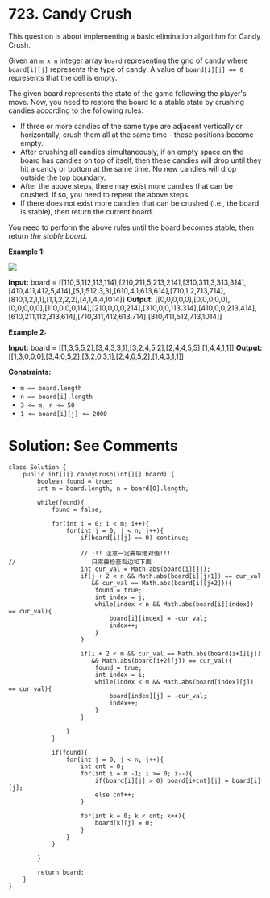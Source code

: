 # 723. Candy Crush
This question is about implementing a basic elimination algorithm for Candy Crush.

Given an  `m x n`  integer array  `board`  representing the grid of candy where  `board[i][j]`  represents the type of candy. A value of  `board[i][j] == 0`  represents that the cell is empty.

The given board represents the state of the game following the player's move. Now, you need to restore the board to a stable state by crushing candies according to the following rules:

-   If three or more candies of the same type are adjacent vertically or horizontally, crush them all at the same time - these positions become empty.
-   After crushing all candies simultaneously, if an empty space on the board has candies on top of itself, then these candies will drop until they hit a candy or bottom at the same time. No new candies will drop outside the top boundary.
-   After the above steps, there may exist more candies that can be crushed. If so, you need to repeat the above steps.
-   If there does not exist more candies that can be crushed (i.e., the board is stable), then return the current board.

You need to perform the above rules until the board becomes stable, then return  _the stable board_.

**Example 1:**

![](https://assets.leetcode.com/uploads/2018/10/12/candy_crush_example_2.png)

**Input:** board = [[110,5,112,113,114],[210,211,5,213,214],[310,311,3,313,314],[410,411,412,5,414],[5,1,512,3,3],[610,4,1,613,614],[710,1,2,713,714],[810,1,2,1,1],[1,1,2,2,2],[4,1,4,4,1014]]
**Output:** [[0,0,0,0,0],[0,0,0,0,0],[0,0,0,0,0],[110,0,0,0,114],[210,0,0,0,214],[310,0,0,113,314],[410,0,0,213,414],[610,211,112,313,614],[710,311,412,613,714],[810,411,512,713,1014]]

**Example 2:**

**Input:** board = [[1,3,5,5,2],[3,4,3,3,1],[3,2,4,5,2],[2,4,4,5,5],[1,4,4,1,1]]
**Output:** [[1,3,0,0,0],[3,4,0,5,2],[3,2,0,3,1],[2,4,0,5,2],[1,4,3,1,1]]

**Constraints:**

-   `m == board.length`
-   `n == board[i].length`
-   `3 <= m, n <= 50`
-   `1 <= board[i][j] <= 2000`

# Solution: See Comments
```
class Solution {
    public int[][] candyCrush(int[][] board) {
        boolean found = true;
        int m = board.length, n = board[0].length;
        
        while(found){
            found = false;
            
            for(int i = 0; i < m; i++){
                for(int j = 0; j < n; j++){
                    if(board[i][j] == 0) continue;
                    
                    // !!! 注意一定要取绝对值!!!
//                     只需要检查右边和下面
                    int cur_val = Math.abs(board[i][j]);                    
                    if(j + 2 < n && Math.abs(board[i][j+1]) == cur_val 
                       && cur_val == Math.abs(board[i][j+2])){
                        found = true;
                        int index = j;
                        while(index < n && Math.abs(board[i][index]) == cur_val){
                            board[i][index] = -cur_val;
                            index++;
                        }
                    }
                    
                    if(i + 2 < m && cur_val == Math.abs(board[i+1][j])
                       && Math.abs(board[i+2][j]) == cur_val){
                        found = true;
                        int index = i;
                        while(index < m && Math.abs(board[index][j]) == cur_val){
                            board[index][j] = -cur_val;
                            index++;
                        }
                    }
                    
                }
            }
            
            if(found){
                for(int j = 0; j < n; j++){
                    int cnt = 0;
                    for(int i = m -1; i >= 0; i--){
                        if(board[i][j] > 0) board[i+cnt][j] = board[i][j];
                        else cnt++;
                    }
                    
                    for(int k = 0; k < cnt; k++){
                        board[k][j] = 0;
                    }
                }
            }
            
        }
        
        return board;
    }
}
```